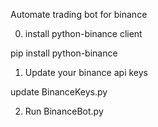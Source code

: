 Automate trading bot for binance

0. install python-binance client

pip install python-binance

1. Update your binance api keys

update BinanceKeys.py

2. Run BinanceBot.py



